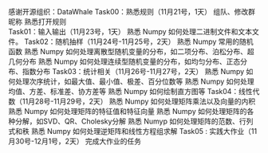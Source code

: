 感谢开源组织：DataWhale
Task00：熟悉规则（11月21号，1天）
组队、修改群昵称
熟悉打开规则    
Task01：输入输出（11月23号，1天）
熟悉 Numpy 如何处理二进制文件和文本文件。
Task02：随机抽样（11月24号-11月25号，2天）
熟悉 Numpy 常用的随机函数
熟悉 Numpy 如何处理离散型随机变量的分布，如二项分布、泊松分布、超几何分布
熟悉 Numpy 如何处理连续型随机变量的分布，如均匀分布、正态分布、指数分布
Task03：统计相关（11月26号-11月27号，2天）
熟悉 Numpy 如何处理次序统计，如最大值、最小值、极差、百分位数等
熟悉 Numpy 如何处理均值、方差、标准差、协方差等
熟悉 Numpy 如何绘制直方图等
Task04：线性代数（11月28号-11月29号，2天）
熟悉 Numpy 如何处理矩阵乘法以及向量的内积
熟悉 Numpy 如何处理矩阵的特征值和特征向量
熟悉 Numpy 如何处理矩阵的各种分解，如SVD、QR、Cholesky分解
熟悉 Numyp 如何处理矩阵的范数、行列式和秩
熟悉 Numpy 如何处理逆矩阵和线性方程组求解
Task05 : 实践大作业（11月30号-12月1号，2天）
完成大作业的任务
